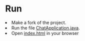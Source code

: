 <h1> Run</h1>
<li> Make a fork of the project. </li>
<li> Run the file <a href="https://github.com/SoulARC/cahatAPI/blob/master/src/main/java/chatApi/ChatApplication.java#L9">ChatApplication.java</a>. </li>
<li> Open <a href="https://github.com/SoulARC/cahatAPI/blob/master/src/main/resources/templates/index.html">index.html</a> in your browser  </li>

